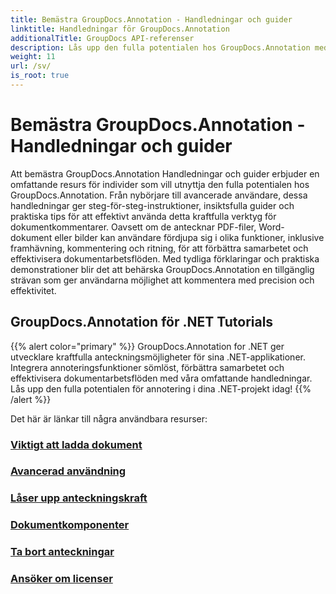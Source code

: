 ```yaml
---
title: Bemästra GroupDocs.Annotation - Handledningar och guider
linktitle: Handledningar för GroupDocs.Annotation
additionalTitle: GroupDocs API-referenser
description: Lås upp den fulla potentialen hos GroupDocs.Annotation med våra handledningar. Förbättra samarbetet och effektivisera arbetsflöden med omfattande guider och tips.
weight: 11
url: /sv/
is_root: true
---
```


# Bemästra GroupDocs.Annotation - Handledningar och guider


Att bemästra GroupDocs.Annotation Handledningar och guider erbjuder en omfattande resurs för individer som vill utnyttja den fulla potentialen hos GroupDocs.Annotation. Från nybörjare till avancerade användare, dessa handledningar ger steg-för-steg-instruktioner, insiktsfulla guider och praktiska tips för att effektivt använda detta kraftfulla verktyg för dokumentkommentarer. Oavsett om de antecknar PDF-filer, Word-dokument eller bilder kan användare fördjupa sig i olika funktioner, inklusive framhävning, kommentering och ritning, för att förbättra samarbetet och effektivisera dokumentarbetsflöden. Med tydliga förklaringar och praktiska demonstrationer blir det att behärska GroupDocs.Annotation en tillgänglig strävan som ger användarna möjlighet att kommentera med precision och effektivitet.

## GroupDocs.Annotation för .NET Tutorials
{{% alert color="primary" %}}
GroupDocs.Annotation for .NET ger utvecklare kraftfulla anteckningsmöjligheter för sina .NET-applikationer. Integrera annoteringsfunktioner sömlöst, förbättra samarbetet och effektivisera dokumentarbetsflöden med våra omfattande handledningar. Lås upp den fulla potentialen för annotering i dina .NET-projekt idag!
{{% /alert %}}

Det här är länkar till några användbara resurser:
 
### [Viktigt att ladda dokument](./net/document-loading-essentials/)
### [Avancerad användning](./net/advanced-usage/)
### [Låser upp anteckningskraft](./net/unlocking-annotation-power/)
### [Dokumentkomponenter](./net/document-components/)
### [Ta bort anteckningar](./net/removing-annotations/)
### [Ansöker om licenser](./net/applying-licenses/)


